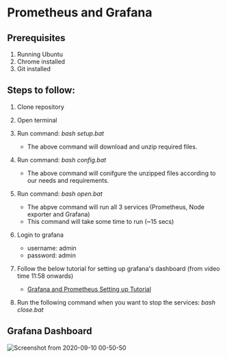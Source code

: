 # Prometheus and Grafana


## Prerequisites
1. Running Ubuntu
1. Chrome installed
1. Git installed


## Steps to follow:
1. Clone repository
1. Open terminal
1. Run command: *bash setup.bat*
      * The above command will download and unzip required files.
1. Run command: *bash config.bat*
      * The above command will conifgure the unzipped files according to our needs and requirements.
1. Run command: *bash open.bat* 
      * The abpve command will run all 3 services (Prometheus, Node exporter and Grafana)
      * This command will take some time to run (~15 secs)
1. Login to grafana
      *  username:  admin
      *  password:  admin
       
1. Follow the below tutorial for setting up grafana's dashboard (from video time 11:58 onwards)
      *  [Grafana and Prometheus Setting up Tutorial](https://www.youtube.com/watch?v=4WWW2ZLEg74&t=699s&ab_channel=EddieZaneski)
      
1. Run the following command when you want to stop the services: *bash close.bat*
      
## Grafana Dashboard
![Screenshot from 2020-09-10 00-50-50](https://user-images.githubusercontent.com/60655044/92646461-e9201e80-f2ff-11ea-9c8f-a309132f75b3.png)


       






